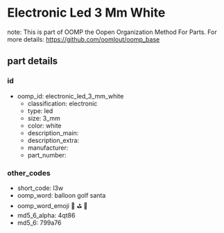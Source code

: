 # Electronic Led 3 Mm White  

note: This is part of OOMP the Oopen Organization Method For Parts. For more details: https://github.com/oomlout/oomp_base

##  part details





### id
* oomp_id: electronic_led_3_mm_white
  * classification: electronic
  * type: led
  * size: 3_mm
  * color: white
  * description_main: 
  * description_extra: 
  * manufacturer: 
  * part_number: 

### other_codes
* short_code: l3w
* oomp_word: balloon golf santa
* oomp_word_emoji :balloon: :golf: :santa:
* md5_6_alpha: 4qt86
* md5_6: 799a76